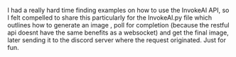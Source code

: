 I had a really hard time finding examples on how to use the InvokeAI API, 
so I felt compelled to share this particularly for the InvokeAI.py file 
which outlines how to generate an image , poll for completion (because the restful api doesnt have the same benefits as a websocket) 
and get the final image, later sending it to the discord server where the request originated. 
Just for fun. 
